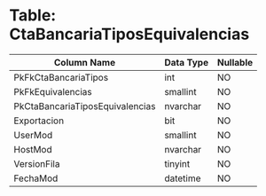 # Table: CtaBancariaTiposEquivalencias

| Column Name | Data Type | Nullable |
|-------------|-----------|----------|
| PkFkCtaBancariaTipos | int | NO |
| PkFkEquivalencias | smallint | NO |
| PkCtaBancariaTiposEquivalencias | nvarchar | NO |
| Exportacion | bit | NO |
| UserMod | smallint | NO |
| HostMod | nvarchar | NO |
| VersionFila | tinyint | NO |
| FechaMod | datetime | NO |
